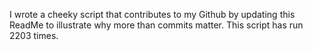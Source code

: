 I wrote a cheeky script that contributes to my Github by updating this ReadMe to illustrate why more than commits matter. This script has run 2203 times.